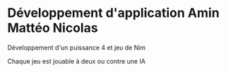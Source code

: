 # Développement d'application Amin Mattéo Nicolas

Développement d'un puissance 4 et jeu de Nim

Chaque jeu est jouable à deux ou contre une IA
